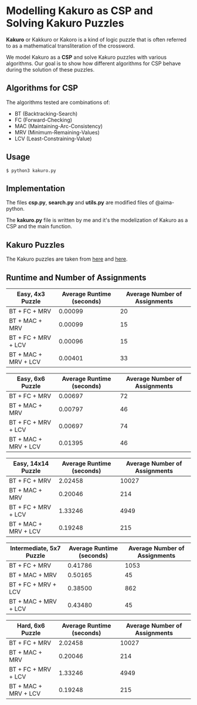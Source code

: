 #  Modelling Kakuro as CSP and Solving Kakuro Puzzles
**Kakuro** or Kakkuro or Kakoro is a kind of logic puzzle that is often referred to as a mathematical transliteration of the crossword.

We model Kakuro as a **CSP** and solve Kakuro puzzles with various algorithms. Our goal is to show how different algorithms for CSP behave during the solution of these puzzles.

## Algorithms for CSP
The algorithms tested are combinations of:
- BT (Backtracking-Search)
- FC (Forward-Checking)
- MAC (Maintaining-Arc-Consistency)
- MRV (Minimum-Remaining-Values)
- LCV (Least-Constraining-Value)

## Usage
`$ python3 kakuro.py`

## Implementation
The files **csp.py**, **search.py** and **utils.py** are modified files of @aima-python.

The **kakuro.py** file is written by me and it's the modelization of Kakuro as a CSP and the main function. 

## Kakuro Puzzles
The Kakuro puzzles are taken from [here](https://www.kakuroconquest.com/) and [here](https://www.menneske.no/kakuro/eng/).

## Runtime and Number of Assignments
| Easy, 4x3 Puzzle     | Average Runtime (seconds) | Average Number of Assignments |
| -------------------- | ------------------------- | ----------------------------- |
| BT + FC + MRV        | 0.00099                   | 20                            |
| BT + MAC + MRV       | 0.00099                   | 15                            |
| BT + FC + MRV + LCV  | 0.00096                   | 15                            |
| BT + MAC + MRV + LCV | 0.00401                   | 33                            |

| Easy, 6x6 Puzzle     | Average Runtime (seconds) | Average Number of Assignments |
| -------------------- | ------------------------- | ----------------------------- |
| BT + FC + MRV        | 0.00697                   | 72                            |
| BT + MAC + MRV       | 0.00797                   | 46                            |
| BT + FC + MRV + LCV  | 0.00697                   | 74                            |
| BT + MAC + MRV + LCV | 0.01395                   | 46                            |

| Easy, 14x14 Puzzle   | Average Runtime (seconds) | Average Number of Assignments |
| -------------------- | ------------------------- | ----------------------------- |
| BT + FC + MRV        | 2.02458                   | 10027                         |
| BT + MAC + MRV       | 0.20046                   | 214                           |
| BT + FC + MRV + LCV  | 1.33246                   | 4949                          |
| BT + MAC + MRV + LCV | 0.19248                   | 215                           |

| Intermediate, 5x7 Puzzle | Average Runtime (seconds) | Average Number of Assignments |
| ------------------------ | ------------------------- | ----------------------------- |
| BT + FC + MRV            | 0.41786                   | 1053                          |
| BT + MAC + MRV           | 0.50165                   | 45                            |
| BT + FC + MRV + LCV      | 0.38500                   | 862                           |
| BT + MAC + MRV + LCV     | 0.43480                   | 45                            |

| Hard, 6x6 Puzzle     | Average Runtime (seconds) | Average Number of Assignments |
| -------------------- | ------------------------- | ----------------------------- |
| BT + FC + MRV        | 2.02458                   | 10027                         |
| BT + MAC + MRV       | 0.20046                   | 214                           |
| BT + FC + MRV + LCV  | 1.33246                   | 4949                          |
| BT + MAC + MRV + LCV | 0.19248                   | 215                           |